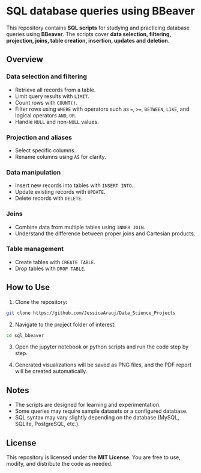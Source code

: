 # SQL database queries using BBeaver

This repository contains **SQL scripts** for studying and practicing database queries using **BBeaver**. The scripts cover **data selection, filtering, projection, joins, table creation, insertion, updates and deletion**.

## Overview

### Data selection and filtering
- Retrieve all records from a table.
- Limit query results with `LIMIT`.
- Count rows with `COUNT()`.
- Filter rows using `WHERE` with operators such as `=`, `>=`, `BETWEEN`, `LIKE`, and logical operators `AND`, `OR`.
- Handle `NULL` and non-`NULL` values.

### Projection and aliases
- Select specific columns.
- Rename columns using `AS` for clarity.

### Data manipulation
- Insert new records into tables with `INSERT INTO`.
- Update existing records with `UPDATE`.
- Delete records with `DELETE`.

### Joins
- Combine data from multiple tables using `INNER JOIN`.
- Understand the difference between proper joins and Cartesian products.

### Table management
- Create tables with `CREATE TABLE`.
- Drop tables with `DROP TABLE`.

## How to Use

1. Clone the repository:

```bash
git clone https://github.com/JessicaArauj/Data_Science_Projects
```

2. Navigate to the project folder of interest:

```bash
cd sql_bbeaver
```

3. Open the jupyter notebook or python scripts and run the code step by step.

4. Generated visualizations will be saved as PNG files, and the PDF report will be created automatically.

## Notes

- The scripts are designed for learning and experimentation.
- Some queries may require sample datasets or a configured database.
- SQL syntax may vary slightly depending on the database (MySQL, SQLite, PostgreSQL, etc.).

## License

This repository is licensed under the **MIT License**. You are free to use, modify, and distribute the code as needed.